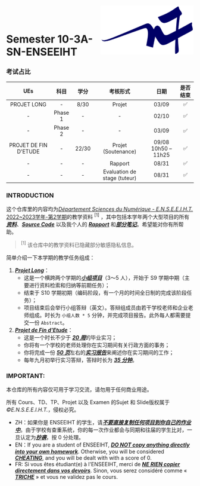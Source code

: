 <div class="logo"><img src="logon7.png" width="250px" align="right"></div>

<br>
<br>

# Semester 10-3A-SN-ENSEEIHT

### 考试占比

|          UEs          |  科目   | 学分  |           考核形式           |          日期          | 是否结束 |
| :-------------------: | :-----: | :---: | :--------------------------: | :--------------------: | :------: |
|      PROJET LONG      |    -    | 8/30  |            Projet            |         03/09          |    ✅     |
|           -           | Phase 1 |   -   |              -               |         02/10          |    ✅     |
|           -           | Phase 2 |   -   |              -               |         03/09          |    ✅     |
| PROJET DE FIN D'ETUDE |    -    | 22/30 |    Projet<br>(Soutenance)    | 09/08<br>10h50 – 11h25 |    ✅     |
|           -           |    -    |   -   |           Rapport            |         08/31          |    ✅     |
|           -           |    -    |   -   | Evaluation de stage (tuteur) |         08/31          |    ✅     |



### INTRODUCTION

这个仓库里的内容均为[*Département Sciences du Numérique - E.N.S.E.E.I.H.T.* 2022~2023学年-第2学期](http://formations.enseeiht.fr/fr/offre-de-formations/diplome-d-ingenieur-FC_DI/diplome-D/ingenieur-enseeiht-informatique-et-telecommunications-program-n7i5-171/ingenieur-enseeiht-informatique-et-telecommunications-3eme-annee-subprogram-n7i53-181/annee-3a-informatique-et-telecommunication-sn-NEEN/choix-de-parc-semestre-10-3a-info-et-telecom-sn-N0EN.html)的教学资料 $^{[1]}$ ，其中包括本学年两个大型项目的所有<u>***资料***</u>、<u>***Source Code***</u> 以及我个人的 <u>***Rapport***</u> 和<u>***部分笔记***</u>。希望能对你有所帮助。

> $^{[1]}$ 该仓库中的教学资料已隐藏部分敏感隐私信息。

简单介绍一下本学期的教学任务组成：

1. <u>***Projet Long***</u>：
   - 这是一个横跨两个学期的<u>***小组项目***</u>（3～5 人），开始于 S9 学期中期（主要进行资料检索和归纳等前期任务）；
   - 结束于 S10 学期初期（编码阶段，有一个月的时间全日制的完成该阶段任务）；
   - 项目结束后会举行小组答辩（英文）。答辩组成员由若干学校老师和企业老师组成。时长为 `小组人数 * 5` 分钟，并完成项目报告。此外每人都需要提交一份 `Abstract`。
2. <u>***Projet de Fin d'Etude***</u>：
   - 这是一个时长不少于 <u>***20 周***</u>的毕业实习；
   - 你将有一个学校的老师处理你在实习期间有关行政方面的事务；
   - 你将完成一份 <u>***50 页***</u>左右的<u>***实习报告***</u>来阐述你在实习期间的工作；
   - 每年九月初举行实习答辩，答辩时长为 <u>***35 分钟***</u>。


### IMPORTANT: 

本仓库的所有内容仅可用于学习交流，请勿用于任何商业用途。

所有 Cours、TD、TP、Projet 以及 Examen 的Sujet 和 Slide版权属于 *©E.N.S.E.E.I.H.T.*，侵权必究。

  * ZH：如果你是 ENSEEIHT 的学生，请<u>***不要直接复制任何项目到你自己的作业中***</u>。由于学校有查重系统，你的每一次作业都会与同期和往届的学生比对，一旦认定为<u>***抄袭***</u>，按 0 分处理。
  * EN：If you are a student of ENSEEIHT, <u>***DO NOT copy anything directly into your own homework***</u>. Otherwise, you will be considered <u>***CHEATING***</u>, and you will be dealt with with a score of 0.
  * FR: Si vous êtes étudiant(e) à l'ENSEEIHT, merci de <u>***NE RIEN copier directement dans vos devoirs***</u>. Sinon, vous serez considéré comme « <u>***TRICHE***</u> » et vous ne validez pas le cours.

